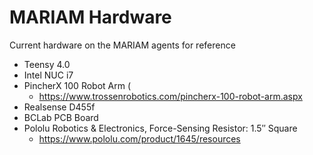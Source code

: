 # MARIAM Hardware
Current hardware on the MARIAM agents for reference

- Teensy 4.0
- Intel NUC i7
- PincherX 100 Robot Arm (
    - https://www.trossenrobotics.com/pincherx-100-robot-arm.aspx
- Realsense D455f
- BCLab PCB Board
- Pololu Robotics & Electronics, Force-Sensing Resistor: 1.5″ Square
    - https://www.pololu.com/product/1645/resources

